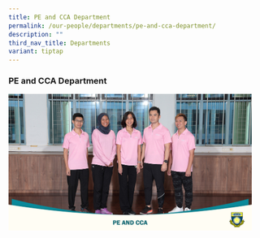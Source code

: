 ```yaml
---
title: PE and CCA Department
permalink: /our-people/departments/pe-and-cca-department/
description: ""
third_nav_title: Departments
variant: tiptap
---
```

<h3><strong>PE and CCA Department</strong></h3>
<p></p>
<div class="isomer-image-wrapper">
<img style="width: 95%;" height="auto" width="100%" alt="PE and CCA 2024" src="/images/Our People/School Departments/PE_and_CCA_24.jpg">
</div>
<p></p>